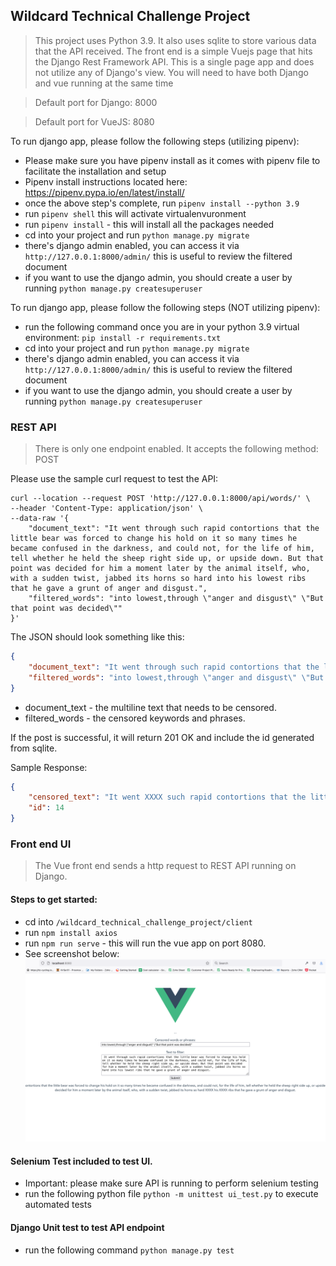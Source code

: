 ## Wildcard Technical Challenge Project

> This project uses Python 3.9. It also uses sqlite to store various data that the API received.
> The front end is a simple Vuejs page that hits the Django Rest Framework API.
> This is a single page app and does not utilize any of Django's view. 
> You will need to have both Django and vue running at the same time

>Default port for Django: 8000

>Default port for VueJS: 8080

To run django app, please follow the following steps (utilizing pipenv):

* Please make sure you have pipenv install as it comes with pipenv file to facilitate the installation and setup
* Pipenv install instructions located here: https://pipenv.pypa.io/en/latest/install/
* once the above step's complete, run `pipenv install --python 3.9`
* run `pipenv shell` this will activate virtualenvuronment
* run `pipenv install` - this will install all the packages needed
* cd into your project and run `python manage.py migrate`
* there's django admin enabled, you can access it via `http://127.0.0.1:8000/admin/` this is useful to review the filtered document
* if you want to use the django admin, you should create a user by running `python manage.py createsuperuser`

To run django app, please follow the following steps (NOT utilizing pipenv):

* run the following command once you are in your python 3.9 virtual environment: `pip install -r requirements.txt`
* cd into your project and run `python manage.py migrate`
* there's django admin enabled, you can access it via `http://127.0.0.1:8000/admin/` this is useful to review the filtered document
* if you want to use the django admin, you should create a user by running `python manage.py createsuperuser`

### REST API

> There is only one endpoint enabled. It accepts the following method: POST


Please use the sample curl request to test the API:

```shell
curl --location --request POST 'http://127.0.0.1:8000/api/words/' \
--header 'Content-Type: application/json' \
--data-raw '{
    "document_text": "It went through such rapid contortions that the little bear was forced to change his hold on it so many times he became confused in the darkness, and could not, for the life of him, tell whether he held the sheep right side up, or upside down. But that point was decided for him a moment later by the animal itself, who, with a sudden twist, jabbed its horns so hard into his lowest ribs that he gave a grunt of anger and disgust.",
    "filtered_words": "into lowest,through \"anger and disgust\" \"But that point was decided\""
}'

```

The JSON should look something like this:

```json
{
    "document_text": "It went through such rapid contortions that the little bear was forced to change his hold on it so many times he became confused in the darkness, and could not, for the life of him, tell whether he held the sheep right side up, or upside down. But that point was decided for him a moment later by the animal itself, who, with a sudden twist, jabbed its horns so hard into his lowest ribs that he gave a grunt of anger and disgust.",
    "filtered_words": "into lowest,through \"anger and disgust\" \"But that point was decided\""
}

```

* document_text - the multiline text that needs to be censored.
* filtered_words - the censored keywords and phrases.

If the post is successful, it will return 201 OK and include the id generated from sqlite.

Sample Response:

```json
{
    "censored_text": "It went XXXX such rapid contortions that the little bear was forced to change his hold on it so many times he became confused in the darkness, and could not, for the life of him, tell whether he held the sheep right side up, or upside down. XXXX for him a moment later by the animal itself, who, with a sudden twist, jabbed its horns so hard XXXX his XXXX ribs that he gave a grunt of XXXX.",
    "id": 14
}

```

### Front end UI

> The Vue front end sends a http request to REST API running on Django.

#### Steps to get started:

* cd into `/wildcard_technical_challenge_project/client`
* run `npm install axios`
* run `npm run serve` - this will run the vue app on port 8080.
* See screenshot below:
![img.png](img.png)


#### Selenium Test included to test UI.

* Important: please make sure API is running to perform selenium testing
* run the following python file `python -m unittest ui_test.py` to execute automated tests

#### Django Unit test to test API endpoint

* run the following command `python manage.py test`
